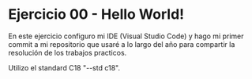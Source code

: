 # Ejercicio 00 - Hello World!

En este ejercicio configuro mi IDE (Visual Studio Code) y hago mi primer commit a mi repositorio que usaré a lo largo del año para compartir la resolución de los trabajos practicos.

Utilizo el standard C18 "--std c18".